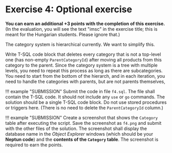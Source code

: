 ﻿# Exercise 4: Optional exercise

**You can earn an additional +3 points with the completion of this exercise.** (In the evaluation, you will see the text "imsc" in the exercise title; this is meant for the Hungarian students. Please ignore that.)

The category system is hierarchical currently. We want to simplify this.

Write T-SQL code block that deletes every category that is not a top-level one (has non-empty `ParentCategoryId`) after moving all products from this category to the parent. Since the category system is a tree with multiple levels, you need to repeat this process as long as there are subcategories. You need to start from the bottom of the hierarch, and in each iteration, you need to handle the categories with parents, but are not parents themselves,

!!! example "SUBMISSION"
    Submit the code in file `f4.sql`. The file shall contain the T-SQL code. It should not include any `use` or `go` commands. The solution should be a single T-SQL code block. Do not use stored procedures or triggers here. (There is no need to delete the `ParentCategoryId` column.)

!!! example "SUBMISSION"
    Create a screenshot that shows the `Category` table after executing the script. Save the screenshot as `f4.png` and submit with the other files of the solution. The screenshot shall display the database name in the _Object Explorer_ windows (which should be your **Neptun code**) and the **contents of the `Category` table**. The screenshot is required to earn the points.
